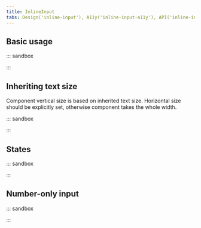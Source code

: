 ```yaml
---
title: InlineInput
tabs: Design('inline-input'), A11y('inline-input-a11y'), API('inline-input-api'), Example('inline-input-code'), Changelog('inline-input-changelog')
---
```


## Basic usage

::: sandbox

<script lang="tsx">
  export Demo from './examples/basic_usage.tsx';
</script>

:::

## Inheriting text size

Component vertical size is based on inherited text size. Horizontal size should be explicitly set, otherwise component takes the whole width.

::: sandbox

<script lang="tsx">
  export Demo from './examples/inheriting_text_size.tsx';
</script>

:::

## States

::: sandbox

<script lang="tsx">
  export Demo from './examples/states.tsx';
</script>

:::

## Number-only input

::: sandbox

<script lang="tsx">
  export Demo from './examples/number-only_input.tsx';
</script>

:::
